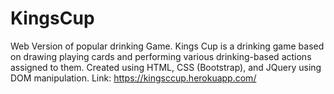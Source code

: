 # KingsCup
Web Version of popular drinking Game. Kings Cup is a drinking game based on drawing playing cards and performing various drinking-based actions assigned to them.
Created using HTML, CSS (Bootstrap), and JQuery using DOM manipulation. 
Link: https://kingsccup.herokuapp.com/
